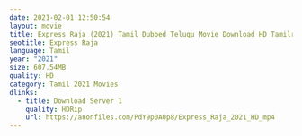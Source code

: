 ```yaml
---
date: 2021-02-01 12:50:54
layout: movie
title: Express Raja (2021) Tamil Dubbed Telugu Movie Download HD Tamilrockers Moviesda
seotitle: Express Raja
language: Tamil
year: "2021"
size: 607.54MB
quality: HD
category: Tamil 2021 Movies
dlinks:
  - title: Download Server 1
    quality: HDRip
    url: https://anonfiles.com/PdY9p0A0p8/Express_Raja_2021_HD_mp4
---
```

